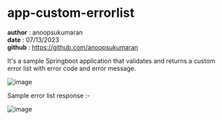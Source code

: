 # app-custom-errorlist

<b>author</b> : anoopsukumaran </br>
<b>date</b>   : 07/13/2023 </br>
<b>github</b> : https://github.com/anoopsukumaran

It's a sample Springboot application that validates and returns a custom error list with error code and error message.

![image](https://github.com/anoopsukumaran/app-custom-errorlist/assets/31379606/7ef27743-9d8b-42b0-a508-8d1c134b22e6)

Sample error list response :-

![image](https://github.com/anoopsukumaran/app-custom-errorlist/assets/31379606/89cf9d9d-b80e-47a6-adda-726c7c1ce4a3)

